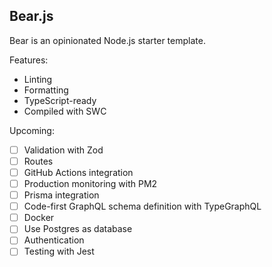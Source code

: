 ## Bear.js

Bear is an opinionated Node.js starter template.

Features:

- Linting
- Formatting
- TypeScript-ready
- Compiled with SWC

Upcoming:

- [ ] Validation with Zod
- [ ] Routes
- [ ] GitHub Actions integration
- [ ] Production monitoring with PM2
- [ ] Prisma integration
- [ ] Code-first GraphQL schema definition with TypeGraphQL
- [ ] Docker
- [ ] Use Postgres as database
- [ ] Authentication
- [ ] Testing with Jest
